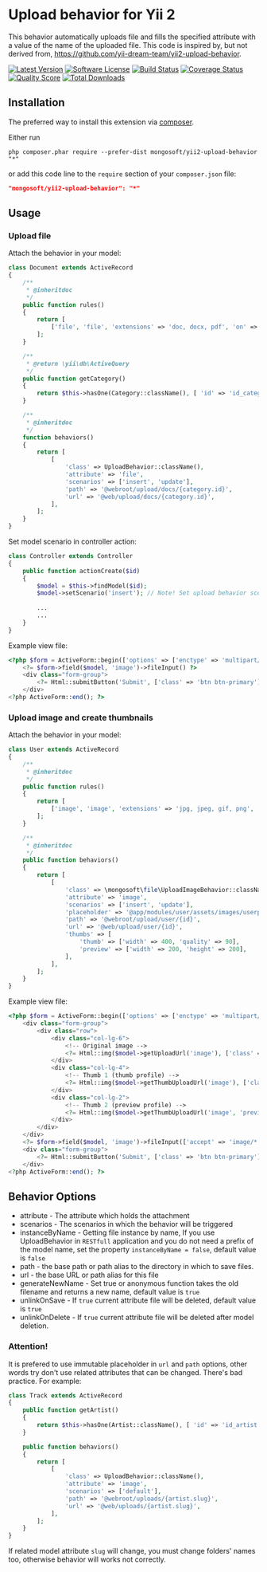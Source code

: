 Upload behavior for Yii 2
===========================

This behavior automatically uploads file and fills the specified attribute with a value of the name of the uploaded file.
This code is inspired by, but not derived from, https://github.com/yii-dream-team/yii2-upload-behavior.

[![Latest Version](https://img.shields.io/packagist/v/mongosoft/yii2-upload-behavior.svg?style=flat-square)](https://packagist.org/packages/mongosoft/yii2-upload-behavior)
[![Software License](https://img.shields.io/badge/license-MIT-brightgreen.svg?style=flat-square)](LICENSE.md)
[![Build Status](https://img.shields.io/travis/mongosoft/yii2-upload-behavior/master.svg?style=flat-square)](https://travis-ci.org/mongosoft/yii2-upload-behavior)
[![Coverage Status](https://img.shields.io/scrutinizer/coverage/g/mongosoft/yii2-upload-behavior.svg?style=flat-square)](https://scrutinizer-ci.com/g/mongosoft/yii2-upload-behavior/code-structure)
[![Quality Score](https://img.shields.io/scrutinizer/g/mongosoft/yii2-upload-behavior.svg?style=flat-square)](https://scrutinizer-ci.com/g/mongosoft/yii2-upload-behavior)
[![Total Downloads](https://img.shields.io/packagist/dt/mongosoft/yii2-upload-behavior.svg?style=flat-square)](https://packagist.org/packages/mongosoft/yii2-upload-behavior)

Installation
------------

The preferred way to install this extension via [composer](http://getcomposer.org/download/).

Either run

```
php composer.phar require --prefer-dist mongosoft/yii2-upload-behavior "*"
```

or add this code line to the `require` section of your `composer.json` file:

```json
"mongosoft/yii2-upload-behavior": "*"
```

Usage
-----

### Upload file

Attach the behavior in your model:

```php
class Document extends ActiveRecord
{
    /**
     * @inheritdoc
     */
    public function rules()
    {
        return [
            ['file', 'file', 'extensions' => 'doc, docx, pdf', 'on' => ['insert', 'update']],
        ];
    }

    /**
     * @return \yii\db\ActiveQuery
     */
    public function getCategory()
    {
        return $this->hasOne(Category::className(), [ 'id' => 'id_category' ]);
    }

    /**
     * @inheritdoc
     */
    function behaviors()
    {
        return [
            [
                'class' => UploadBehavior::className(),
                'attribute' => 'file',
                'scenarios' => ['insert', 'update'],
                'path' => '@webroot/upload/docs/{category.id}',
                'url' => '@web/upload/docs/{category.id}',
            ],
        ];
    }
}
```

Set model scenario in controller action:

```php
class Controller extends Controller
{
    public function actionCreate($id)
    {
        $model = $this->findModel($id);
        $model->setScenario('insert'); // Note! Set upload behavior scenario.
        
        ...
        ...
    }
}

```

Example view file:

```php
<?php $form = ActiveForm::begin(['options' => ['enctype' => 'multipart/form-data']]); ?>
    <?= $form->field($model, 'image')->fileInput() ?>
    <div class="form-group">
        <?= Html::submitButton('Submit', ['class' => 'btn btn-primary']) ?>
    </div>
<?php ActiveForm::end(); ?>
```

### Upload image and create thumbnails

Attach the behavior in your model:

```php
class User extends ActiveRecord
{
    /**
     * @inheritdoc
     */
    public function rules()
    {
        return [
            ['image', 'image', 'extensions' => 'jpg, jpeg, gif, png', 'on' => ['insert', 'update']],
        ];
    }

    /**
     * @inheritdoc
     */
    public function behaviors()
    {
        return [
            [
                'class' => \mongosoft\file\UploadImageBehavior::className(),
                'attribute' => 'image',
                'scenarios' => ['insert', 'update'],
                'placeholder' => '@app/modules/user/assets/images/userpic.jpg',
                'path' => '@webroot/upload/user/{id}',
                'url' => '@web/upload/user/{id}',
                'thumbs' => [
                    'thumb' => ['width' => 400, 'quality' => 90],
                    'preview' => ['width' => 200, 'height' => 200],
                ],
            ],
        ];
    }
}
```

Example view file:

```php
<?php $form = ActiveForm::begin(['options' => ['enctype' => 'multipart/form-data']]); ?>
    <div class="form-group">
        <div class="row">
            <div class="col-lg-6">
                <!-- Original image -->
                <?= Html::img($model->getUploadUrl('image'), ['class' => 'img-thumbnail']) ?>
            </div>
            <div class="col-lg-4">
                <!-- Thumb 1 (thumb profile) -->
                <?= Html::img($model->getThumbUploadUrl('image'), ['class' => 'img-thumbnail']) ?>
            </div>
            <div class="col-lg-2">
                <!-- Thumb 2 (preview profile) -->
                <?= Html::img($model->getThumbUploadUrl('image', 'preview'), ['class' => 'img-thumbnail']) ?>
            </div>
        </div>
    </div>
    <?= $form->field($model, 'image')->fileInput(['accept' => 'image/*']) ?>
    <div class="form-group">
        <?= Html::submitButton('Submit', ['class' => 'btn btn-primary']) ?>
    </div>
<?php ActiveForm::end(); ?>
```

Behavior Options
-------

* attribute - The attribute which holds the attachment
* scenarios - The scenarios in which the behavior will be triggered
* instanceByName - Getting file instance by name, If you use UploadBehavior in `RESTfull` application and you do not need a prefix of the model name, set the property `instanceByName = false`, default value is `false`
* path - the base path or path alias to the directory in which to save files.
* url - the base URL or path alias for this file
* generateNewName - Set true or anonymous function takes the old filename and returns a new name, default value is `true`
* unlinkOnSave - If `true` current attribute file will be deleted, default value is `true`
* unlinkOnDelete - If `true` current attribute file will be deleted after model deletion.

### Attention!

It is prefered to use immutable placeholder in `url` and `path` options, other words try don't use related attributes that can be changed. There's bad practice. For example:

```php
class Track extends ActiveRecord
{
    public function getArtist()
    {
        return $this->hasOne(Artist::className(), [ 'id' => 'id_artist' ]);
    }

    public function behaviors()
    {
        return [
            [
                'class' => UploadBehavior::className(),
                'attribute' => 'image',
                'scenarios' => ['default'],
                'path' => '@webroot/uploads/{artist.slug}',
                'url' => '@web/uploads/{artist.slug}',
            ],
        ];
    }
}
```

If related model attribute `slug` will change, you must change folders' names too, otherwise behavior will works not correctly. 
